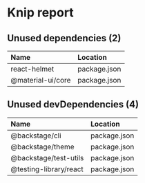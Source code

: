 # Knip report

## Unused dependencies (2)

| Name              | Location     |
|:------------------|:-------------|
| react-helmet      | package.json |
| @material-ui/core | package.json |

## Unused devDependencies (4)

| Name                   | Location     |
|:-----------------------|:-------------|
| @backstage/cli         | package.json |
| @backstage/theme       | package.json |
| @backstage/test-utils  | package.json |
| @testing-library/react | package.json |

